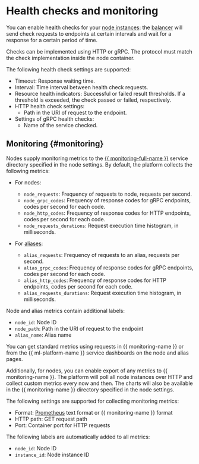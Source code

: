 # Health checks and monitoring

You can enable health checks for your [node instances](index.md#node): the [balancer](../../../application-load-balancer/concepts/application-load-balancer.md) will send check requests to endpoints at certain intervals and wait for a response for a certain period of time.

Checks can be implemented using HTTP or gRPC. The protocol must match the check implementation inside the node container.

The following health check settings are supported:

* Timeout: Response waiting time.
* Interval: Time interval between health check requests.
* Resource health indicators: Successful or failed result thresholds. If a threshold is exceeded, the check passed or failed, respectively.
* HTTP health check settings:
   * Path in the URI of request to the endpoint.
* Settings of gRPC health checks:
   * Name of the service checked.

## Monitoring {#monitoring}

Nodes supply monitoring metrics to the [{{ monitoring-full-name }}](../../../monitoring/) service directory specified in the node settings. By default, the platform collects the following metrics:

* For nodes:

   * `node_requests`: Frequency of requests to node, requests per second.
   * `node_grpc_codes`: Frequency of response codes for gRPC endpoints, codes per second for each code.
   * `node_http_codes`: Frequency of response codes for HTTP endpoints, codes per second for each code.
   * `node_requests_durations`: Request execution time histogram, in milliseconds.

* For [aliases](index.md#alias):

   * `alias_requests`: Frequency of requests to an alias, requests per second.
   * `alias_grpc_codes`: Frequency of response codes for gRPC endpoints, codes per second for each code.
   * `alias_http_codes`: Frequency of response codes for HTTP endpoints, codes per second for each code.
   * `alias_requests_durations`: Request execution time histogram, in milliseconds.

Node and alias metrics contain additional labels:

* `node_id`: Node ID
* `node_path`: Path in the URI of request to the endpoint
* `alias_name`: Alias name

You can get standard metrics using requests in {{ monitoring-name }} or from the {{ ml-platform-name }} service dashboards on the node and alias pages.

Additionally, for nodes, you can enable export of any metrics to {{ monitoring-name }}. The platform will poll all node instances over HTTP and collect custom metrics every now and then. The charts will also be available in the {{ monitoring-name }} directory specified in the node settings.

The following settings are supported for collecting monitoring metrics:

* Format: [Prometheus](https://prometheus.io/docs/instrumenting/exposition_formats/#text-based-format) text format or {{ monitoring-name }} format
* HTTP path: GET request path
* Port: Container port for HTTP requests

The following labels are automatically added to all metrics:

* `node_id`: Node ID
* `instance_id`: Node instance ID

